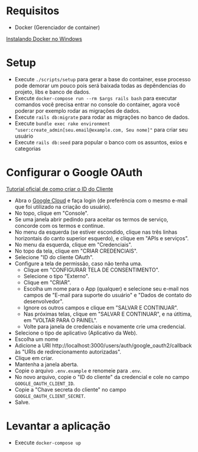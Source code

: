 # Requisitos

-   Docker (Gerenciador de container)

[Instalando Docker no Windows](https://docs.docker.com/desktop/install/windows-install/)

# Setup

-   Execute `./scripts/setup` para gerar a base do container, esse processo pode demorar um pouco pois será baixada todas as depêndencias do projeto, libs e banco de dados.
-   Execute `docker-compose run --rm $args rails bash` para executar comandos você precisa entrar no console do container, agora você poderar por exemplo rodar as migrações de dados.
-   Execute `rails db:migrate` para rodar as migrações no banco de dados.
-   Execute `bundle exec rake environment "user:create_admin[seu.email@example.com, Seu nome]"` para criar seu usuário
-   Execute `rails db:seed` para popular o banco com os assuntos, exios e categorias

# Configurar o Google OAuth

[Tutorial oficial de como criar o ID do Cliente](https://support.google.com/workspacemigrate/answer/9222992?hl=pt)

-   Abra o [Google Cloud](https://cloud.google.com/?hl=pt-BR) e faça login (de preferência com o mesmo e-mail que foi utilizado na criação do usuário).
-   No topo, clique em "Console".
-   Se uma janela abrir pedindo para aceitar os termos de serviço, concorde com os termos e continue.
-   No menu da esquerda (se estiver escondido, clique nas três linhas horizontais do canto superior esquerdo), e clique em "APIs e serviços".
-   No menu da esquerda, clique em "Credenciais".
-   No topo da tela, clique em "CRIAR CREDENCIAIS".
-   Selecione "ID do cliente OAuth".
-   Configure a tela de permissão, caso não tenha uma.
    -   Clique em "CONFIGURAR TELA DE CONSENTIMENTO".
    -   Selecione o tipo "Externo".
    -   Clique em "CRIAR".
    -   Escolha um nome para o App (qualquer) e selecione seu e-mail nos campos de "E-mail para suporte do usuário" e "Dados de contato do desenvolvedor".
    -   Ignore os outros campos e clique em "SALVAR E CONTINUAR".
    -   Nas próximas telas, clique em "SALVAR E CONTINUAR", e na útltima, em "VOLTAR PARA O PAINEL".
    -   Volte para janela de credenciais e novamente crie uma credencial.
-   Selecione o tipo de aplicativo (Aplicativo da Web).
-   Escolha um nome
-   Adicione a URI http://localhost:3000/users/auth/google_oauth2/callback às "URIs de redirecionamento autorizadas".
-   Clique em criar.
-   Mantenha a janela aberta.
-   Copie o arquivo `.env.example` e renomeie para `.env`.
-   No novo arquivo, copie o "ID do cliente" da credencial e cole no campo `GOOGLE_OAUTH_CLIENT_ID`.
-   Copie a "Chave secreta do cliente" no campo `GOOGLE_OAUTH_CLIENT_SECRET`.
-   Salve.

# Levantar a aplicação

-   Execute `docker-compose up`
